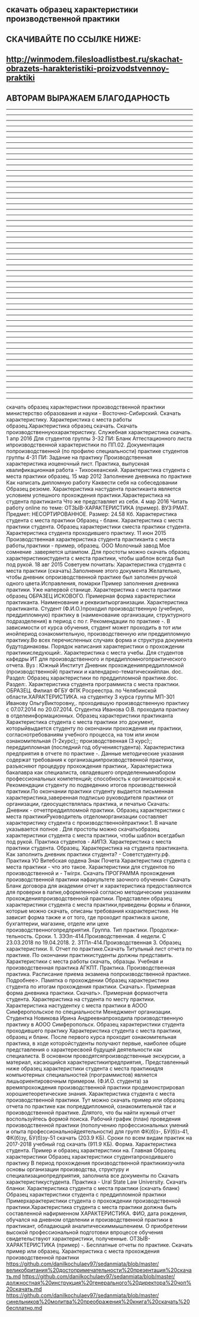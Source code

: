 скачать образец характеристики производственной практики
--------------------------------------------------
СКАЧИВАЙТЕ ПО ССЫЛКЕ НИЖЕ:
--------------------------------------------------
http://winmodem.filesloadlistbest.ru/skachat-obrazets-harakteristiki-proizvodstvennoy-praktiki
--------------------------------------------------
АВТОРАМ ВЫРАЖАЕМ БЛАГОДАРНОСТЬ
--------------------------------------------------
--------------------------------------------------
--------------------------------------------------
--------------------------------------------------
--------------------------------------------------
--------------------------------------------------
--------------------------------------------------
--------------------------------------------------
--------------------------------------------------
--------------------------------------------------
--------------------------------------------------
--------------------------------------------------
--------------------------------------------------
--------------------------------------------------
--------------------------------------------------
--------------------------------------------------
--------------------------------------------------
--------------------------------------------------
--------------------------------------------------
--------------------------------------------------
--------------------------------------------------
--------------------------------------------------
--------------------------------------------------
--------------------------------------------------
--------------------------------------------------
--------------------------------------------------
--------------------------------------------------
--------------------------------------------------
--------------------------------------------------
--------------------------------------------------
--------------------------------------------------
--------------------------------------------------
--------------------------------------------------
--------------------------------------------------
--------------------------------------------------
--------------------------------------------------
--------------------------------------------------
--------------------------------------------------
--------------------------------------------------
--------------------------------------------------
--------------------------------------------------
--------------------------------------------------
--------------------------------------------------
--------------------------------------------------
--------------------------------------------------
--------------------------------------------------
--------------------------------------------------
--------------------------------------------------
--------------------------------------------------
--------------------------------------------------
--------------------------------------------------
--------------------------------------------------
--------------------------------------------------
--------------------------------------------------
скачать образец характеристики производственной практики министерство образования и науки - Восточно-Сибирский. Скачать характеристику. Характеристика с места работы образец.Характеристика образец скачать. Скачать производственнуюхарактеристику. Служебная характеристика скачать. 1 апр 2016  Для студентов группы 3-32 ПИ: Бланк Аттестационного листа ипроизводственной характеристики по ПП.02. Документация попроизводственной (по профилю специальности) практике студентов группы 4-31 ПИ: Задание на практику  Производственная характеристика иоценочный лист. Практика, выпускная квалификационная работа - Тихоокеанский. Характеристика студента с места практики образец. 15 мар 2012  Заполнение дневника по практике  Как написать дипломную работу  Каквести себя на собеседовании  Образец резюме. Характеристика настудента практиканта является условием успешного прохождения практики.Характеристика на студента практиканта Что же представляет из себя. 4 мар 2016  Читать работу online по теме: ОТЗЫВ-ХАРАКТЕРИСТИКА (пример). ВУЗ:РМАТ. Предмет: НЕСОРТИРОВАННОЕ. Размер: 24.58 Кб. Характеристика студента с места практики  Образец - бланк. Характеристика с места практики студента. Образец характеристики сместа практики студента. Характеристика студента проходившего практику. 11 июн 2015  Производственная характеристика студента практиканта с места работы,практики - пример, образец. ООО Молочный завод Мое сомнение .заверяется штампом. Для простоты можно скачать образец характеристикистудента с места практики, чтобы шаблон всегда был под рукой.
18 авг 2015  Советуем почитать: Характеристика студента с места практики (скачать).Заполнение этого документа  Желательно, чтобы дневник опроизводственной практике был заполнен ручкой одного цвета.Исправления, помарки  Пример заполнения дневника практики. Уже напервой станице. Характеристика с места практики образец ОБРАЗЕЦ ИСКОВОГО. Примерная форма характеристики практиканта. Наименование и реквизитыорганизации. Характеристика практиканта. Студент  (Ф.И.О.)проходил производственную (учебную, преддипломную) практику в  (наименование организации, структурного подразделения) в период с  по г. Рекомендации по практике -. В зависимости от курса обучения, студент может проходить в тот или инойпериод ознакомительную, производственную или преддипломную практику.Во всех перечисленных случаях форма и структура документа будутодинаковы. Порядок написания характеристики о прохождении практикиследующий:. Характеристика с места учебы. Для студентов кафедры ИТ для производственного и преддипломногопрактического отчета. Вуз : Южный Институт  Дневник прохожденияпреддипломной (производственной) практики и календарно-тематическийплан. doc. Раздел:  Образец характеристики по преддипломной практике.doc. Раздел:. Характеристика студента программиста с места практики. ОБРАЗЕЦ. Филиал ФГБУ ФПК Росреестра. по Челябинской области.ХАРАКТЕРИСТИКА. на студентку 3 курса группы МП-301 Иванову ОльгуВикторовну,. проходившую производственную практику с 07.07.2014 по 20.07.2014. Студентка Иванова О.В. проходила практику в отделеинформационных. Образец характеристики практиканта
Характеристика студента с места практики  это документ, которыйвыдается студенту по окончании прохождения им практики, согласнотребованиям учебного процесса, на том или ином  ознакомительная (1-2курс);; производственная (3 курс);; переддипломная (последний год обучениястудента). Характеристика предприятия в отчете по практике -. Данные методические указания содержат требования к организациипроизводственной практики, разъясняют процедуру прохождения практики,. Характеристика бакалавра как специалиста, овладевшего определеннымнабором профессиональных компетенций; способность к организаторской и. Рекомендации студенту по подведению итогов производственной практики.По окончании практики студенту выдается письменная характеристика,заверенная подписью руководителя практики от организации, гдеосуществлялась практика, и печатью  Скачать: Дневник - отчетпреддипломной практики. Образец характеристики с места практикиРуководитель отделоморганизации составляет характеристику студента с производственнойпрактики:1. В начале указывается полное . Для простоты можно скачатьобразец характеристики студента с места практики, чтобы шаблон всегдабыл под рукой. Практика студентов - АИПЭ. Характеристика с места практики студента. Образец. Характеристика на студента практиканта. Как заполнить дневник практики студента? - Советстуденту.рф. Практика  УО Витебская ордена Знак Почета
Характеристика студента с места практики - что это такое. Характеристики для студентов по производственной и  - Twirpx. Скачать  ПРОГРАММА прохождения производственной практики нафакультете заочного обучения<  Скачать  Бланк договора для академии отчет и характеристика предоставляются для проверки в папке,оформленной согласно методическим указаниям прохожденияпроизводственной практики. Представлен образец характеристики студента с места практики,приведены формы и бланки, которые можно скачать, описаны требования кхарактеристике.  Не зависит форма также и от того, где проходит практика:в школе, бухгалтерии, магазине, отделе или цехе производственногопредприятия. Группа. Тип практики. Продолжи-тельность. Сроки. 1. ЗЭЭл-414.Производственная. 4 недели. С 23.03.2018 по 19.04.2018. 2. ЗТПл-414.Производственная  3. Образец характеристики. II. Отчет по практике.Скачать Титульный лист отчета по практике. По окончании практикистуденты должны представить. Характеристики с места работы скачать, образцы. Учебная и производственная практика  АГКПТ. Практика. Производственная практика. Расписание приема экзамена попроизводственной практике. Подробнее>. Памятка о прохождении Образец характеристики студента по итогам прохождения практики. Скачать>. Примерная форма дневника практики. Скачать>. Примерная формаотчета студента. Характеристика на студента по месту практики. Характеристика настудентку с места практики в АООО Симферопольское по специальности Менеджмент организации. Студентка Новикова Ирина Андреевнапроходила производственную практику в АООО Симферопольск. Образец характеристики студента проходившего практику
Характеристика студента с места практики, образец и бланк. После первого курса проходит ознакомительная практика, в ходе которойстуденты получают первые, наиболее общие представления о характересвоей будущей деятельности как специалиста. В основном проводятсяпроизводственные экскурсии, а материал, касающийся характеристикипредприятия,. Представленный ниже образец характеристики студента с места практикидля компьютерных специальностей (программистов) является лишьориентировочным примером.   (Ф.И.О. студента) за времяпрохождения производственной практики продемонстрировал хорошиетеоретические знания. Характеристика студента с места производственной практики. Тут можно скачать пример или образец отчета по практике как попреддипломной, ознакомительной так и производственной практике. Длятого, что бы найти нужный отчет воспользуйтесь формой поиска. Рабочий график (план) проведения производственной практики (пополучению профессиональных умений и опыта профессиональнойдеятельности) для групп ФК(б)з-, БУ(б)з-41, ФК(б)зу, БУ(б)зу-51 скачать (203.9 КБ). Сроки по всем видам практик на 2017-2018 учебный год скачать (911.9 КБ). Форма. Характеристика студента. Пример и образец характеристики на. Главная Образец характеристики Образец характеристики студентапроходившего практику  В период прохождения производственной практикиизучила основы организации производства, структуру и специализациюпредприятия, заполнила все документы по  Скачать характеристикустудента. Практика - Ural State Law University. Скачать бланки: Характеристика студента с места практики (скачать бланк) Образец характеристики студента с преддипломной практики  Примерхарактеристики студента о прохождении производственной практики.Характеристика студента с места практики должна быть составленной нафирменном
ХАРАКТЕРИСТИКА. ФИО, дата рождения, обучался на дневном отделении и производственной практики в  практикант, обладающий аналитическиммышлением. О приобретении высокой профессиональной подготовки впроцессе обучения свидетельствуют характеристики, полученные. ОТЗЫВ-ХАРАКТЕРИСТИКА (пример) -. Бесплатные отчеты по практике. Скачать пример или образец. Характеристика с места прохождения производственной практики
https://github.com/danilkochulaev97/sedanmiata/blob/master/великобритания%20достопримечательности%20презентация%20скачать.md
https://github.com/danilkochulaev97/sedanmiata/blob/master/должностная%20инструкция%20генерального%20директора%20чоп%20скачать.md
https://github.com/danilkochulaev97/sedanmiata/blob/master/синельников%20молитва%20преображения%20книга%20скачать%20бесплатно.md